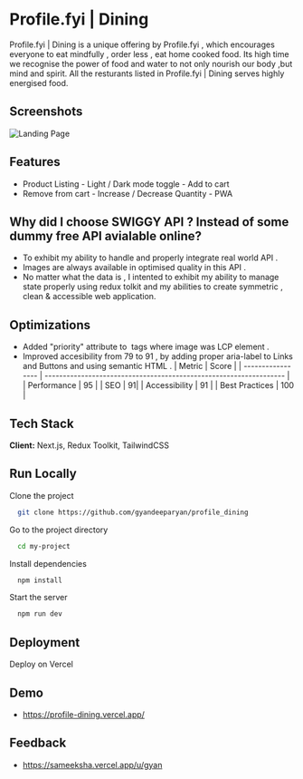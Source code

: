 # Profile.fyi | Dining

Profile.fyi | Dining is a unique offering by Profile.fyi , which encourages everyone to eat mindfully , order less , eat home cooked food. Its high time we recognise the power of food and water to not only nourish our body ,but mind and spirit. All the resturants listed in Profile.fyi | Dining serves highly energised food.

## Screenshots

![Landing Page](https://res.cloudinary.com/dzbmc0pit/image/upload/v1724044973/eggqudlgtybzlub2o0ir.png)

## Features

- Product Listing - Light / Dark mode toggle - Add to cart
- Remove from cart - Increase / Decrease Quantity - PWA
  
## Why did I choose SWIGGY API ? Instead of some dummy free API avialable online?

- To exhibit my ability to handle and properly integrate real world API .
- Images are always available in optimised quality in this API .
- No matter what the data is , I intented to exhibit my ability to manage state properly using redux tolkit and my abilities to create symmetric , clean & accessible web application. 

## Optimizations

- Added "priority" attribute to <Image/> tags where image was LCP element .
- Improved accesibility from 79 to 91 , by adding proper aria-label to Links and Buttons and using semantic HTML .
  | Metric | Score |
  | ----------------- | ------------------------------------------------------------------ |
  | Performance | 95 |
  | SEO | 91|
  | Accessibility | 91 |
  | Best Practices | 100 |

## Tech Stack

**Client:** Next.js, Redux Toolkit, TailwindCSS

## Run Locally

Clone the project

```bash
  git clone https://github.com/gyandeeparyan/profile_dining
```

Go to the project directory

```bash
  cd my-project
```

Install dependencies

```bash
  npm install
```

Start the server

```bash
  npm run dev
```

## Deployment

Deploy on Vercel

## Demo

- https://profile-dining.vercel.app/

## Feedback

- https://sameeksha.vercel.app/u/gyan
